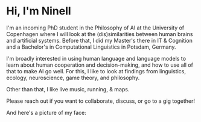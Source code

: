 # Hi, I'm Ninell

I'm an incoming PhD student in the Philosophy of AI at the University of Copenhagen where I will look at the (dis)similarities between human brains and artificial systems. Before that, I did my Master's there in IT & Cognition and a Bachelor's in Computational Linguistics in Potsdam, Germany. 

I'm broadly interested in using human language and language models to learn about human cooperation and decision-making, and how to use all of that to make AI go well. For this, I like to look at findings from linguistics, ecology, neuroscience, game theory, and philosophy. 

Other than that, I like live music, running, & maps.

Please reach out if you want to collaborate, discuss, or go to a gig together!

And here's a picture of my face:
